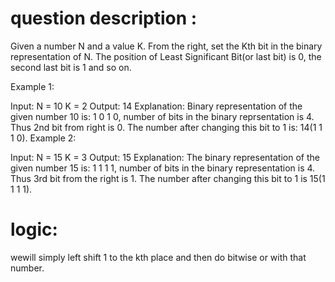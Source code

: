 <!-- problem link: https://practice.geeksforgeeks.org/problems/set-kth-bit3724/1?page=1&status[]=unsolved&category[]=Bit%20Magic&sortBy=submissions -->


# question description : 
Given a number N and a value K. From the right, set the Kth bit in the binary representation of N. The position of Least Significant Bit(or last bit) is 0, the second last bit is 1 and so on. 

Example 1:

Input:
N = 10 
K = 2
Output:
14
Explanation:
Binary representation of the given number
10 is: 1 0 1 0, number of bits in the 
binary reprsentation is 4. Thus 2nd bit
from right is 0. The number after changing
this bit to 1 is: 14(1 1 1 0).
Example 2:

Input:
N = 15 
K = 3
Output:
15
Explanation:
The binary representation of the given
number 15 is: 1 1 1 1, number of bits
in the binary representation is 4. Thus
3rd bit from the right is 1. The number
after changing this bit to 1 is
15(1 1 1 1).

# logic: 
wewill simply left shift 1 to the kth place and then do bitwise or with that number.